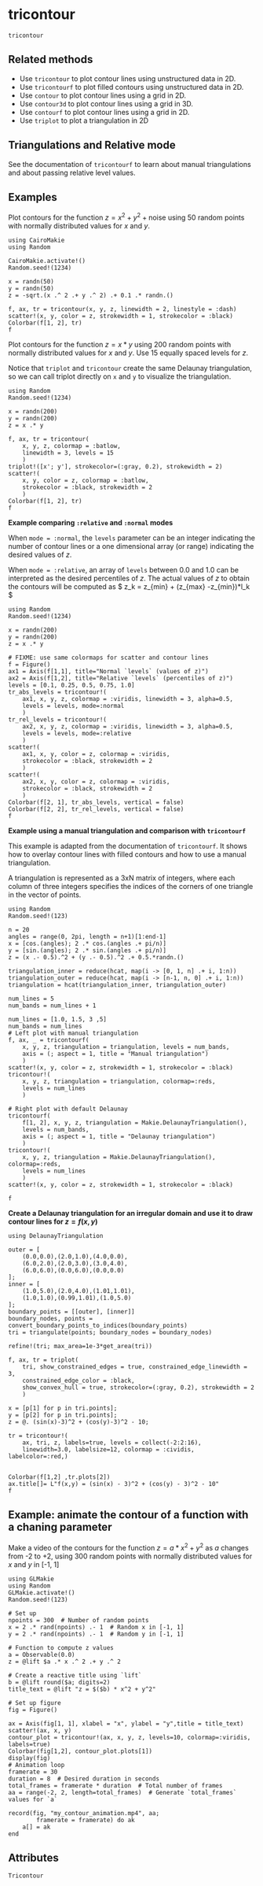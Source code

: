 # tricontour

```@shortdocs; canonical=false
tricontour
```

## Related methods
- Use `tricontour` to plot contour lines using unstructured data in 2D.
- Use `tricontourf` to plot filled contours using unstructured data in 2D.
- Use `contour` to plot contour lines using a grid in 2D.
- Use `contour3d` to plot contour lines using a grid in 3D.
- Use `contourf` to plot contour lines using a grid in 2D.
- Use `triplot` to plot a triangulation in 2D

## Triangulations and Relative mode

See the documentation of `tricontourf` to learn about manual triangulations and about passing relative level values.

## Examples

Plot contours for the function $z = x^2 + y^2 + \text{noise}$ using 50 random points with normally distributed values for $x$ and $y$.

```@figure
using CairoMakie
using Random

CairoMakie.activate!()
Random.seed!(1234)

x = randn(50)
y = randn(50)
z = -sqrt.(x .^ 2 .+ y .^ 2) .+ 0.1 .* randn.()

f, ax, tr = tricontour(x, y, z, linewidth = 2, linestyle = :dash)
scatter!(x, y, color = z, strokewidth = 1, strokecolor = :black)
Colorbar(f[1, 2], tr)
f
```

Plot contours for the function $z = x*y$ using 200 random points with normally distributed values for $x$ and $y$.
Use 15 equally spaced levels for $z$.

Notice that `triplot` and `tricontour` create the same Delaunay triangulation, so we can call triplot directly on `x` and `y` to visualize the triangulation.

```@figure
using Random
Random.seed!(1234)

x = randn(200)
y = randn(200)
z = x .* y

f, ax, tr = tricontour(
    x, y, z, colormap = :batlow,
    linewidth = 3, levels = 15
    )
triplot!([x'; y'], strokecolor=(:gray, 0.2), strokewidth = 2)
scatter!(
    x, y, color = z, colormap = :batlow,
    strokecolor = :black, strokewidth = 2
    )
Colorbar(f[1, 2], tr)
f
```

**Example comparing `:relative` and `:normal` modes**

When `mode = :normal`, the `levels` parameter can be an integer indicating the number of contour lines or a one dimensional array (or range) indicating the desired values of $z$.

When `mode = :relative`, an array of `levels` between 0.0 and 1.0 can be interpreted as the desired percentiles of $z$. The actual values of $z$ to obtain the contours will be computed as $ z_k =  z_{min} +  (z_{max} -z_{min})*l_k $

```@figure
using Random
Random.seed!(1234)

x = randn(200)
y = randn(200)
z = x .* y

# FIXME: use same colormaps for scatter and contour lines
f = Figure()
ax1 = Axis(f[1,1], title="Normal `levels` (values of z)")
ax2 = Axis(f[1,2], title="Relative `levels` (percentiles of z)")
levels = [0.1, 0.25, 0.5, 0.75, 1.0]
tr_abs_levels = tricontour!(
    ax1, x, y, z, colormap = :viridis, linewidth = 3, alpha=0.5,
    levels = levels, mode=:normal
    )
tr_rel_levels = tricontour!(
    ax2, x, y, z, colormap = :viridis, linewidth = 3, alpha=0.5,
    levels = levels, mode=:relative
    )
scatter!(
    ax1, x, y, color = z, colormap = :viridis,
    strokecolor = :black, strokewidth = 2
    )
scatter!(
    ax2, x, y, color = z, colormap = :viridis,
    strokecolor = :black, strokewidth = 2
    )
Colorbar(f[2, 1], tr_abs_levels, vertical = false)
Colorbar(f[2, 2], tr_rel_levels, vertical = false)
f
```

**Example using a manual triangulation and comparison with `tricontourf`**

This example is adapted from the documentation of `tricontourf`. It shows how to overlay contour lines with filled contours and how to use a manual triangulation.

A triangulation is represented as a 3xN matrix of integers, where each column of three integers specifies the indices of the corners of one triangle in the vector of points.

```@figure
using Random
Random.seed!(123)

n = 20
angles = range(0, 2pi, length = n+1)[1:end-1]
x = [cos.(angles); 2 .* cos.(angles .+ pi/n)]
y = [sin.(angles); 2 .* sin.(angles .+ pi/n)]
z = (x .- 0.5).^2 + (y .- 0.5).^2 .+ 0.5.*randn.()

triangulation_inner = reduce(hcat, map(i -> [0, 1, n] .+ i, 1:n))
triangulation_outer = reduce(hcat, map(i -> [n-1, n, 0] .+ i, 1:n))
triangulation = hcat(triangulation_inner, triangulation_outer)

num_lines = 5
num_bands = num_lines + 1

num_lines = [1.0, 1.5, 3 ,5]
num_bands = num_lines
# Left plot with manual triangulation
f, ax, _ = tricontourf(
    x, y, z, triangulation = triangulation, levels = num_bands,
    axis = (; aspect = 1, title = "Manual triangulation")
    )
scatter!(x, y, color = z, strokewidth = 1, strokecolor = :black)
tricontour!(
    x, y, z, triangulation = triangulation, colormap=:reds,
    levels = num_lines
    )

# Right plot with default Delaunay
tricontourf(
    f[1, 2], x, y, z, triangulation = Makie.DelaunayTriangulation(),
    levels = num_bands,
    axis = (; aspect = 1, title = "Delaunay triangulation")
    )
tricontour!(
    x, y, z, triangulation = Makie.DelaunayTriangulation(), colormap=:reds,
    levels = num_lines
    )
scatter!(x, y, color = z, strokewidth = 1, strokecolor = :black)

f
```

**Create a Delaunay triangulation for an irregular domain and use it to draw contour lines for $z = f(x,y)$**
```@figure
using DelaunayTriangulation

outer = [
    (0.0,0.0),(2.0,1.0),(4.0,0.0),
    (6.0,2.0),(2.0,3.0),(3.0,4.0),
    (6.0,6.0),(0.0,6.0),(0.0,0.0)
];
inner = [
    (1.0,5.0),(2.0,4.0),(1.01,1.01),
    (1.0,1.0),(0.99,1.01),(1.0,5.0)
];
boundary_points = [[outer], [inner]]
boundary_nodes, points = convert_boundary_points_to_indices(boundary_points)
tri = triangulate(points; boundary_nodes = boundary_nodes)

refine!(tri; max_area=1e-3*get_area(tri))

f, ax, tr = triplot(
    tri, show_constrained_edges = true, constrained_edge_linewidth = 3,
    constrained_edge_color = :black,
    show_convex_hull = true, strokecolor=(:gray, 0.2), strokewidth = 2
    )

x = [p[1] for p in tri.points];
y = [p[2] for p in tri.points];
z = @. (sin(x)-3)^2 + (cos(y)-3)^2 - 10;

tr = tricontour!(
    ax, tri, z, labels=true, levels = collect(-2:2:16),
    linewidth=3.0, labelsize=12, colormap = :cividis, labelcolor=:red,)


Colorbar(f[1,2] ,tr.plots[2])
ax.title[]= L"f(x,y) = (sin(x) - 3)^2 + (cos(y) - 3)^2 - 10"
f
```
## Example: animate the contour of a function with a chaning parameter

Make a video of the contours for the function $z = a*x^2 + y^2$ as $a$ changes from -2 to +2,
using 300 random points with normally distributed values for $x$ and $y$ in [-1, 1]

```@figure
using GLMakie
using Random
GLMakie.activate!()
Random.seed!(123)

# Set up
npoints = 300  # Number of random points
x = 2 .* rand(npoints) .- 1  # Random x in [-1, 1]
y = 2 .* rand(npoints) .- 1  # Random y in [-1, 1]

# Function to compute z values
a = Observable(0.0)
z = @lift $a .* x .^ 2 .+ y .^ 2

# Create a reactive title using `lift`
b = @lift round($a; digits=2)
title_text = @lift "z = $($b) * x^2 + y^2"

# Set up figure
fig = Figure()

ax = Axis(fig[1, 1], xlabel = "x", ylabel = "y",title = title_text)
scatter!(ax, x, y)
contour_plot = tricontour!(ax, x, y, z, levels=10, colormap=:viridis, labels=true)
Colorbar(fig[1,2], contour_plot.plots[1])
display(fig)
# Animation loop
framerate = 30
duration = 8  # Desired duration in seconds
total_frames = framerate * duration  # Total number of frames
aa = range(-2, 2, length=total_frames)  # Generate `total_frames` values for `a`

record(fig, "my_contour_animation.mp4", aa;
        framerate = framerate) do ak
    a[] = ak
end
```

## Attributes

```@attrdocs
Tricontour
```
